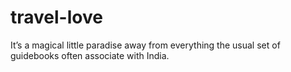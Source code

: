 # travel-love
It’s a magical little paradise away from everything the usual set of guidebooks often associate with India.
